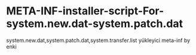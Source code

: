 # META-INF-installer-script-For-system.new.dat-system.patch.dat
system.new.dat,system.patch.dat,system.transfer.list yükleyici meta-inf by enki
